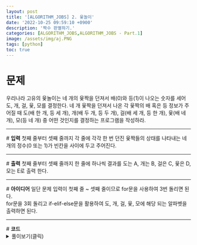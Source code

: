 ```yaml
---
layout: post
title: '[ALGORITHM_JOBS] 2. 윷놀이'
date: '2022-10-25 09:59:10 +0900'
description: '짝수 판별하기.'
categories: [ALGORITHM_JOBS,ALGORITHM_JOBS - Part.1]
image: /assets/img/aj.PNG
tags: [python]
toc: true
---
```

# <b>문제</b>
우리나라 고유의 윷놀이는 네 개의 윷짝을 던져서 배(0)와 등(1)이 나오는 숫자를 세어 도, 개, 걸, 윷, 모를 결정한다. 네 개 윷짝을 던져서 나온 각 윷짝의 배 혹은 등 정보가 주어질 때 도(배 한 개, 등 세 개), 개(배 두 개, 등 두 개), 걸(배 세 개, 등 한 개), 윷(배 네 개), 모(등 네 개) 중 어떤 것인지를 결정하는 프로그램을 작성하라.
<hr>
# <b>입력</b>
첫째 줄부터 셋째 줄까지 각 줄에 각각 한 번 던진 윷짝들의 상태를 나타내는 네 개의 정수(0 또는 1)가 빈칸을 사이에 두고 주어진다.
<hr>
# <b>출력</b>
첫째 줄부터 셋째 줄까지 한 줄에 하나씩 결과를 도는 A, 개는 B, 걸은 C, 윷은 D, 모는 E로 출력 한다.
<hr>
# <b>아이디어</b>
일단 문제 입력이 첫째 줄 ~ 셋째 줄이므로 for문을 사용하여 3번 돌리면 된다.<br>
for문을 3회 돌리고 if-elif-else문을 활용하여 도, 개, 걸, 윷, 모에 해당 되는 알파벳을 출력하면 된다.
<hr>
# <b>코드</b>
<details>
<summary id="summary1">풀이보기(클릭)</summary>
<div markdown="1">

~~~python
for i in range(3): #문제 입력부분에서 3회 반복
    a = list(map(int, input().split())) # 각 해당되는 부분의 알파벳 출력
    if a.count(0) == 1:
        print('A')
    elif a.count(0) == 2:
        print('B')
    elif a.count(0) == 3:
        print('C')
    elif a.count(0) == 4:
        print('D')
    else:
        print('E')
~~~
</div>
</details>